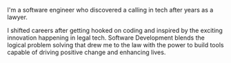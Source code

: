 I'm a software engineer who discovered a calling in tech after years as a lawyer.

I shifted careers after getting hooked on coding and inspired by the exciting innovation happening in legal tech. Software Development blends the logical problem solving that drew me to the law with the power to build tools capable of driving positive change and enhancing lives.


<!--
**AaronAWB/AaronAWB** is a ✨ _special_ ✨ repository because its `README.md` (this file) appears on your GitHub profile.

Here are some ideas to get you started:

- 🔭 I’m currently working on ...
- 🌱 I’m currently learning ...
- 👯 I’m looking to collaborate on ...
- 🤔 I’m looking for help with ...
- 💬 Ask me about ...
- 📫 How to reach me: ...
- 😄 Pronouns: ...
- ⚡ Fun fact: ...
-->
